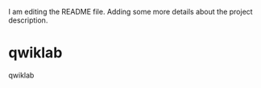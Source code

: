 I am editing the README file. Adding some more details about the project description.


# qwiklab
qwiklab 
